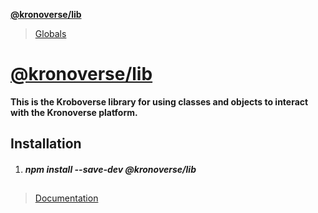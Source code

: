 **[@kronoverse/lib](README.md)**

> [Globals](globals.md)

# [@kronoverse/lib](README.md)

**This is the Kroboverse library for using classes and objects to interact with the Kronoverse platform.**

## Installation

1. ##### npm install --save-dev @kronoverse/lib
##

> [Documentation](globals.md)

